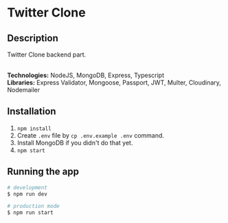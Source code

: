 # Twitter Clone

## Description

Twitter Clone backend part. </br>
</br>

**Technologies:** NodeJS, MongoDB, Express, Typescript </br>
**Libraries:** Express Validator, Mongoose, Passport, JWT, Multer, Cloudinary, Nodemailer

## Installation

1. `npm install`
2. Create `.env` file by `cp .env.example .env` command.
3. Install MongoDB if you didn't do that yet.
4. `npm start`

## Running the app

```bash
# development
$ npm run dev

# production mode
$ npm run start
```
